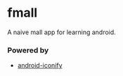 # fmall

A naive mall app for learning android.

### Powered by

- [android-iconify](https://github.com/JoanZapata/android-iconify)
